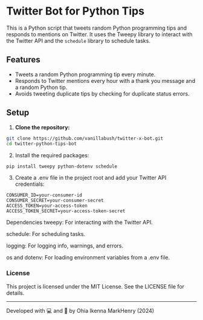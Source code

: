 # Twitter Bot for Python Tips

This is a Python script that tweets random Python programming tips and responds to mentions on Twitter. It uses the Tweepy library to interact with the Twitter API and the `schedule` library to schedule tasks.

## Features

- Tweets a random Python programming tip every minute.
- Responds to Twitter mentions every hour with a thank you message and a random Python tip.
- Avoids tweeting duplicate tips by checking for duplicate status errors.

## Setup

1. **Clone the repository:**

```bash
git clone https://github.com/vanillabush/twitter-x-bot.git
cd twitter-python-tips-bot
```
2. Install the required packages:
```
pip install tweepy python-dotenv schedule

```
3. Create a .env file in the project root and add your Twitter API credentials:
```
CONSUMER_ID=your-consumer-id
CONSUMER_SECRET=your-consumer-secret
ACCESS_TOKEN=your-access-token
ACCESS_TOKEN_SECRET=your-access-token-secret

```

Dependencies
tweepy: For interacting with the Twitter API.

schedule: For scheduling tasks.

logging: For logging info, warnings, and errors.

os and dotenv: For loading environment variables from a .env file.



### License

This project is licensed under the MIT License. See the LICENSE file for details.

---

Developed with 💻 and 🧠 by Ohia Ikenna MarkHenry (2024)

